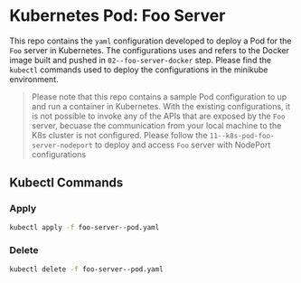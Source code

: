 # Kubernetes Pod: Foo Server

This repo contains the `yaml` configuration developed to deploy a Pod for the `Foo` server in Kubernetes. The configurations uses and refers to the Docker image built and pushed in `02--foo-server-docker` step. Please find the `kubectl` commands used to deploy the configurations in the minikube environment.

> Please note that this repo contains a sample Pod configuration to up and run a container in Kubernetes. With the existing configurations, it is not possible to invoke any of the APIs that are exposed by the `Foo` server, becuase the communication from your local machine to the K8s cluster is not configured. Please follow the `11--k8s-pod-foo-server-nodeport` to deploy and access `Foo` server with NodePort configurations

## Kubectl Commands

### Apply

```sh
kubectl apply -f foo-server--pod.yaml
```

### Delete

```sh
kubectl delete -f foo-server--pod.yaml
```
